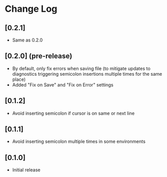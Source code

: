 # Change Log

## [0.2.1]
- Same as 0.2.0

## [0.2.0] (pre-release)
- By default, only fix errors when saving file (to mitigate updates to diagnostics triggering semicolon insertions multiple times for the same place)
- Added "Fix on Save" and "Fix on Error" settings

## [0.1.2]
- Avoid inserting semicolon if cursor is on same or next line

## [0.1.1]
- Avoid inserting semicolon multiple times in some environments

## [0.1.0]
- Initial release